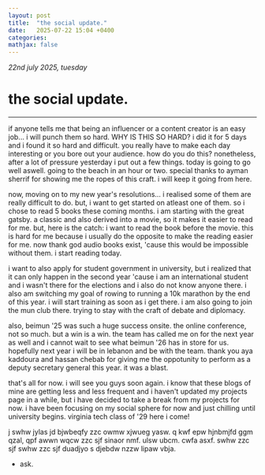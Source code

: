 ```yaml
---
layout: post
title:  "the social update."
date:   2025-07-22 15:04 +0400
categories:
mathjax: false
---
```


_22nd july 2025, tuesday_

# the social update.
---

if anyone tells me that being an influencer or a content creator is an easy job... i will punch them so hard. WHY IS THIS SO HARD? i did it for 5 days and i found it so hard and difficult. you really have to make each day interesting or you bore out your audience. how do you do this? nonetheless, after a lot of pressure yesterday i put out a few things. today is going to go well aswell. going to the beach in an hour or two. special thanks to ayman sherrif for showing me the ropes of this craft. i will keep it going from here.

now, moving on to my new year's resolutions... i realised some of them are really difficult to do. but, i want to get started on atleast one of them. so i chose to read 5 books these coming months. i am starting with the great gatsby. a classic and also derived into a movie, so it makes it easier to read for me. but, here is the catch: i want to read the book before the movie. this is hard for me because i usually do the opposite to make the reading easier for me. now thank god audio books exist, 'cause this would be impossible without them. i start reading today.

i want to also apply for student government in university, but i realized that it can only happen in the second year 'cause i am an international student and i wasn't there for the elections and i also do not know anyone there. i also am switching my goal of rowing to running a 10k marathon by the end of this year. i will start training as soon as i get there. i am also going to join the mun club there. trying to stay with the craft of debate and diplomacy.

also, beimun '25 was such a huge success onsite. the online conference, not so much. but a win is a win. the team has called me on for the next year as well and i cannot wait to see what beimun '26 has in store for us. hopefully next year i will be in lebanon and be with the team. thank you aya kaddoura and hassan chebab for giving me the oppotunity to perform as a deputy secretary general this year. it was a blast.

that's all for now. i will see you guys soon again. i know that these blogs of mine are getting less and less frequent and i haven't updated my projects page in a while, but i have decided to take a break from my projects for now. i have been focusing on my social sphere for now and just chilling until university begins. virginia tech class of '29 here i come!

j swhw jylas jd bjwbeqfy zzc owmw xjwueg yasw. q kwf epw hjnbmjfd ggm qzal, qpf awwn wqcw zzc sjf sinaor nmf. ulsw ubcm. cwfa asxf. swhw zzc sjf swhw zzc sjf duadjyo s djebdw nzzw lipaw vbja.

 - ask.
